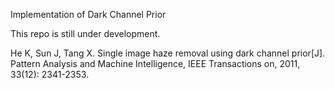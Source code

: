 Implementation of Dark Channel Prior

This repo is still under development.

He K, Sun J, Tang X. Single image haze removal using dark channel prior[J]. Pattern Analysis and 
Machine Intelligence, IEEE Transactions on, 2011, 33(12): 2341-2353.
